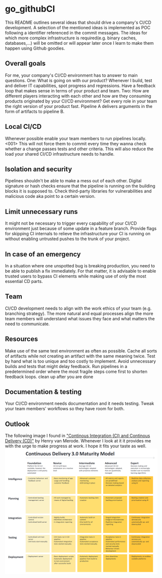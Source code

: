 # go_githubCI
This README outlines several ideas that should drive a company's CI/CD development.
A selection of the mentioned ideas is implemented as POC following a <XXX> identifier referenced in the commit messages. The ideas for which more complex infrastructure is required(e.g. binary caches, databases,...) will be omitted or will appear later once I learn to make them happen using Github goodies.

## Overall goals
For me, your company's CI/CD environment has to answer to main questions.
One: What is going on with our product? Whenever I build, test and deliver IT capabilities, spot progress and regressions. Have a feedback loop that makes sense in terms of your product and team.
Two: How are different players interacting with each other and how are they consuming products originated by your CI/CD environment? 
Get every role in your team the right version of your product fast. Pipeline A delivers arguments in the form of artifacts to pipeline B.

## Local CI/CD
Whenever possible enable your team members to run pipelines locally. <001>
This will not force them to commit every time they wanna check whether a change passes tests and other criteria.
This will also reduce the load your shared CI/CD infrastructure needs to handle.

## Isolation and security
Pipelines shouldn't be able to make a mess out of each other. Digital signature or hash checks ensure that the pipeline is running on the building blocks it is supposed to.
Check third-party libraries for vulnerabilities and malicious code aka point to a certain version.

## Limit unnecessary runs
It might not be necessary to trigger every capability of your CI/CD environment just because of some update in a feature branch.
Provide flags for skipping CI internals to relieve the infrastructure your CI is running on without enabling untrusted pushes to the trunk of your project.

## In case of an emergency
In a situation where one unspotted bug is breaking production, you need to be able to publish a fix immediately.
For that matter, it is advisable to enable trusted users to bypass CI elements while making use of only the most essential CD parts.

## Team
CI/CD development needs to align with the work ethics of your team (e.g. branching strategy).
The more natural and equal processes align the more team members will understand what issues they face and what matters the need to communicate.

## Resources
Make use of the same test environment as often as possible.
Cache all sorts of artifacts while not creating an artifact with the same meaning twice.
Test by hand what is too unique and too costly to implement.
Avoid unnecessary builds and tests that might delay feedback.
Run pipelines in a predetermined order where the most fragile steps come first to shorten feedback loops.
clean up after you are done

## Documentation & testing
Your CI/CD environment needs documentation and it needs testing.
Tweak your team members' workflows so they have room for both.

## Outlook
The following image I found in ["Continous Integration (CI) and Continous Delivery (CD)"](https://link.springer.com/book/10.1007/978-1-4842-9228-0) by Henry van Merode.
Whenever I look at it it provides me with the urge to make progress at work.
I hope it fits your taste as well.
![A model how steps of maturity from the intelligence, planning, integration, testing, and deployment aspect of your CI/CD environment could look like](./img/model.png)
